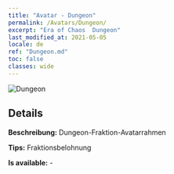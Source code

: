 ```yaml
---
title: "Avatar - Dungeon"
permalink: /Avatars/Dungeon/
excerpt: "Era of Chaos  Dungeon"
last_modified_at: 2021-05-05
locale: de
ref: "Dungeon.md"
toc: false
classes: wide
---
```

 ![Dungeon](/images/a/avatarFrame_45.png)

## Details

 **Beschreibung:** Dungeon-Fraktion-Avatarrahmen 

 **Tips:** Fraktionsbelohnung 

 **Is available:**  - 

